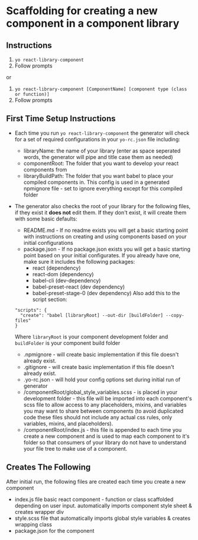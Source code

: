 # Scaffolding for creating a new component in a component library

## Instructions
1. `yo react-library-component`
2. Follow prompts

or

1. `yo react-library-component [ComponentName] [component type (class or function)]`
2. Follow prompts

## First Time Setup Instructions
- Each time you run `yo react-library-component` the generator will check for a set of required configurations in your `yo-rc.json` file including:
  - libraryName: the name of your library (enter as space seperated words, the generator will pipe and title case them as needed)
  - componentRoot:  The folder that you want to develop your react components from 
  - libraryBuildPath:  The folder that you want babel to place your compiled components in.  This config is used in a generated npmignore file - set to ignore everything except for this compiled folder
- The generator also checks the root of your library for the following files, if they exist it **does not** edit them.  If they don't exist, it will create them with some basic defaults:
  - README.md - If no readme exists you will get a basic starting point with instructions on creating and using components based on your initial configurations
  - package.json - If no package.json exists you will get a basic starting point based on your initial configurates.  If you already have one, make sure it includes the following packages:
    - react (dependency)
    - react-dom (dependency)
    - babel-cli (dev-dependency)
    - babel-preset-react (dev dependency)
    - babel-preset-stage-0 (dev dependency)
  Also add this to the script section:
  
  ```
  "scripts": {
    "create": "babel [libraryRoot] --out-dir [buildFolder] --copy-files"
  }
  ```
  
  Where `libraryRoot` is your component development folder and `buildFolder` is your component build folder
  - .npmignore - will create basic implementation if this file doesn't already exist.
  - .gitignore - will create basic implementation if this file doesn't already exist.
  - .yo-rc.json - will hold your config options set during initial run of generator
  - /componentRoot/global_style_variables.scss - is placed in your development folder - this file will be imported into each component's scss file to allow access to any placeholders, mixins, and variables you may want to share between components (to avoid duplicated code these files should not include any actual css rules, only variables, mixins, and placeholders).
  - /componentRoot/index.js - this file is appended to each time you create a new component and is used to map each component to it's folder so that consumers of your library do not have to understand your file tree to make use of a component.

## Creates The Following
After initial run, the following files are created each time you create a new component
- index.js file basic react component - function or class scaffolded depending on user input.  automatically imports component style sheet & creates wrapper div
- style.scss file that automatically imports global style variables & creates wrapping class
- package.json for the component
